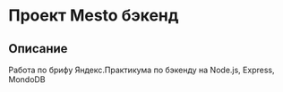 # Проект Mesto бэкенд

## Описание
Работа по брифу Яндекс.Практикума по бэкенду на Node.js, Express, MondoDB
